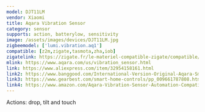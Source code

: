```yaml
---
model: DJT11LM
vendor: Xiaomi
title: Aqara Vibration Sensor
category: sensor
supports: action, batterylow, sensitivity 
image: /assets/images/devices/DJT11LM.jpg
zigbeemodel: ['lumi.vibration.aq1']
compatible: [z2m,zigate,tasmota,zha,iob]
zigatelink: https://zigate.fr/le-materiel-compatible-zigate/compatible/capteurvibration
mlink: https://www.aqara.com/us/vibration_sensor.html
link: https://www.aliexpress.com/item/32954158161.html
link2: https://www.banggood.com/International-Version-Original-Aqara-Smart-Motion-Sensor-Smart-Home-Vibration-Detection-Alarm-p-1510741.html
link3: https://www.gearbest.com/smart-home-controls/pp_009661787808.html
link4: https://www.amazon.com/Aqara-Vibration-Sensor-Automation-Compatible/dp/B07PJT939B
---
```

Actions: drop, tilt and touch
